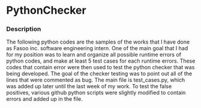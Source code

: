 # PythonChecker

### Description
The following python codes are the samples of the works that I have done as Fasoo inc. software engineering intern. One of the main goal that I had for my position was to learn and organize all possible runtime errors of python codes, and make at least 5 test cases for each runtime errors. 
These codes that contain error were then used to test the python checker that was being developed. The goal of the checker testing was to point out all of the lines that were commented as bug. The main file is test_cases.py, which was added up later until the last week of my work. To test the false positives, various github python scripts were slightly modified to contain errors and added up in the file.
